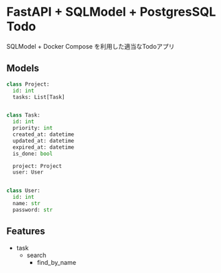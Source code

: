 # FastAPI + SQLModel + PostgresSQL Todo

SQLModel + Docker Compose を利用した適当なTodoアプリ


## Models

```python
class Project:
  id: int
  tasks: List[Task]


class Task:
  id: int
  priority: int
  created_at: datetime
  updated_at: datetime
  expired_at: datetime
  is_done: bool

  project: Project
  user: User


class User:
  id: int
  name: str
  password: str
```


## Features

- task
  - search
    - find_by_name
